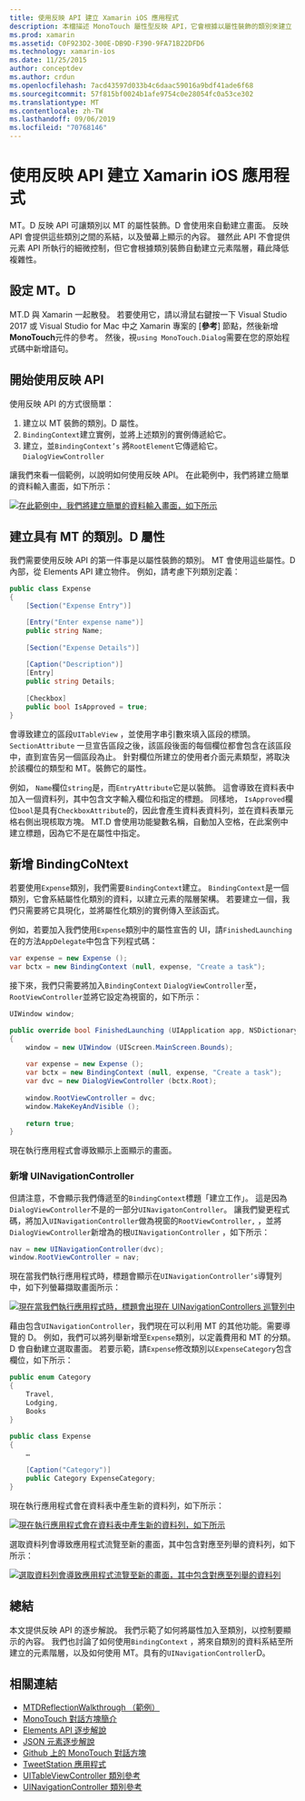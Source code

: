 ```yaml
---
title: 使用反映 API 建立 Xamarin iOS 應用程式
description: 本檔描述 MonoTouch 屬性型反映 API，它會根據以屬性裝飾的類別來建立 UI。
ms.prod: xamarin
ms.assetid: C0F923D2-300E-DB9D-F390-9FA71B22DFD6
ms.technology: xamarin-ios
ms.date: 11/25/2015
author: conceptdev
ms.author: crdun
ms.openlocfilehash: 7acd43597d033b4c6daac59016a9bdf41ade6f68
ms.sourcegitcommit: 57f815bf0024b1afe9754c0e28054fc0a53ce302
ms.translationtype: MT
ms.contentlocale: zh-TW
ms.lasthandoff: 09/06/2019
ms.locfileid: "70768146"
---
```

# <a name="creating-a-xamarinios-application-using-the-reflection-api"></a>使用反映 API 建立 Xamarin iOS 應用程式

MT。D 反映 API 可讓類別以 MT 的屬性裝飾。D 會使用來自動建立畫面。 反映 API 會提供這些類別之間的系結，以及螢幕上顯示的內容。 雖然此 API 不會提供元素 API 所執行的細微控制，但它會根據類別裝飾自動建立元素階層，藉此降低複雜性。

## <a name="setting-up-mtd"></a>設定 MT。D

MT.D 與 Xamarin 一起散發。 若要使用它，請以滑鼠右鍵按一下 Visual Studio 2017 或 Visual Studio for Mac 中之 Xamarin 專案的 [**參考**] 節點，然後新增**MonoTouch**元件的參考。 然後，視`using MonoTouch.Dialog`需要在您的原始程式碼中新增語句。

## <a name="getting-started-with-the-reflection-api"></a>開始使用反映 API

使用反映 API 的方式很簡單：

1. 建立以 MT 裝飾的類別。D 屬性。
1. `BindingContext`建立實例，並將上述類別的實例傳遞給它。 
1. 建立，並`BindingContext’s` 將`RootElement`它傳遞給它。 `DialogViewController` 

讓我們來看一個範例，以說明如何使用反映 API。 在此範例中，我們將建立簡單的資料輸入畫面，如下所示：

 [![](reflection-api-walkthrough-images/01-expense-entry.png "在此範例中，我們將建立簡單的資料輸入畫面，如下所示")](reflection-api-walkthrough-images/01-expense-entry.png#lightbox)

## <a name="creating-a-class-with-mtd-attributes"></a>建立具有 MT 的類別。D 屬性

我們需要使用反映 API 的第一件事是以屬性裝飾的類別。 MT 會使用這些屬性。D 內部，從 Elements API 建立物件。 例如，請考慮下列類別定義：

```csharp
public class Expense
{
    [Section("Expense Entry")]

    [Entry("Enter expense name")]
    public string Name;
        
    [Section("Expense Details")]
  
    [Caption("Description")]
    [Entry]
    public string Details;
        
    [Checkbox]
    public bool IsApproved = true;
}
```

會導致建立的區段`UITableView` ，並使用字串引數來填入區段的標頭。 `SectionAttribute` 一旦宣告區段之後，該區段後面的每個欄位都會包含在該區段中，直到宣告另一個區段為止。
針對欄位所建立的使用者介面元素類型，將取決於該欄位的類型和 MT。裝飾它的屬性。

例如， `Name`欄位`string`是，而`EntryAttribute`它是以裝飾。 這會導致在資料表中加入一個資料列，其中包含文字輸入欄位和指定的標題。 同樣地， `IsApproved`欄位`bool`是具有`CheckboxAttribute`的，因此會產生資料表資料列，並在資料表單元格右側出現核取方塊。 MT.D 會使用功能變數名稱，自動加入空格，在此案例中建立標題，因為它不是在屬性中指定。

## <a name="adding-the-bindingcontext"></a>新增 BindingCoNtext

若要使用`Expense`類別，我們需要`BindingContext`建立。 `BindingContext`是一個類別，它會系結屬性化類別的資料，以建立元素的階層架構。 若要建立一個，我們只需要將它具現化，並將屬性化類別的實例傳入至該函式。

例如，若要加入我們使用`Expense`類別中的屬性宣告的 UI，請`FinishedLaunching`在的方法`AppDelegate`中包含下列程式碼：

```csharp
var expense = new Expense ();
var bctx = new BindingContext (null, expense, "Create a task");
```

接下來，我們只需要將加入`BindingContext` `DialogViewController`至， `RootViewController`並將它設定為視窗的，如下所示：

```csharp
UIWindow window;

public override bool FinishedLaunching (UIApplication app, NSDictionary options)
{   
    window = new UIWindow (UIScreen.MainScreen.Bounds);
            
    var expense = new Expense ();
    var bctx = new BindingContext (null, expense, "Create a task");
    var dvc = new DialogViewController (bctx.Root);
            
    window.RootViewController = dvc;
    window.MakeKeyAndVisible ();
            
    return true;
}
```

現在執行應用程式會導致顯示上面顯示的畫面。

### <a name="adding-a-uinavigationcontroller"></a>新增 UINavigationController

但請注意，不會顯示我們傳遞至的`BindingContext`標題「建立工作」。 這是因為`DialogViewController`不是的一部分`UINavigatonController`。 讓我們變更程式碼，將加入`UINavigationController`做為視窗的`RootViewController,` ，並將`DialogViewController`新增為的根`UINavigationController` ，如下所示：

```csharp
nav = new UINavigationController(dvc);
window.RootViewController = nav;
```

現在當我們執行應用程式時，標題會顯示在`UINavigationController’s`導覽列中，如下列螢幕擷取畫面所示：

 [![](reflection-api-walkthrough-images/02-create-task.png "現在當我們執行應用程式時，標題會出現在 UINavigationControllers 巡覽列中")](reflection-api-walkthrough-images/02-create-task.png#lightbox)

藉由包含`UINavigationController`，我們現在可以利用 MT 的其他功能。需要導覽的 D。 例如，我們可以將列舉新增至`Expense`類別，以定義費用和 MT 的分類。D 會自動建立選取畫面。 若要示範，請`Expense`修改類別以`ExpenseCategory`包含欄位，如下所示：

```csharp
public enum Category
{
    Travel,
    Lodging,
    Books
}
        
public class Expense
{
    …

    [Caption("Category")]
    public Category ExpenseCategory;
}
```

現在執行應用程式會在資料表中產生新的資料列，如下所示：

 [![](reflection-api-walkthrough-images/03-set-details.png "現在執行應用程式會在資料表中產生新的資料列，如下所示")](reflection-api-walkthrough-images/03-set-details.png#lightbox)

選取資料列會導致應用程式流覽至新的畫面，其中包含對應至列舉的資料列，如下所示：

 [![](reflection-api-walkthrough-images/04-set-category.png "選取資料列會導致應用程式流覽至新的畫面，其中包含對應至列舉的資料列")](reflection-api-walkthrough-images/04-set-category.png#lightbox)

 <a name="Summary" />

## <a name="summary"></a>總結

本文提供反映 API 的逐步解說。 我們示範了如何將屬性加入至類別，以控制要顯示的內容。 我們也討論了如何使用`BindingContext` ，將來自類別的資料系結至所建立的元素階層，以及如何使用 MT。具有的`UINavigationController`D。

## <a name="related-links"></a>相關連結

- [MTDReflectionWalkthrough （範例）](https://docs.microsoft.com/samples/xamarin/ios-samples/mtdreflectionwalkthrough)
- [MonoTouch 對話方塊簡介](~/ios/user-interface/monotouch.dialog/index.md)
- [Elements API 逐步解說](~/ios/user-interface/monotouch.dialog/elements-api-walkthrough.md)
- [JSON 元素逐步解說](~/ios/user-interface/monotouch.dialog/monotouch.dialog-json-markup.md)
- [Github 上的 MonoTouch 對話方塊](https://github.com/migueldeicaza/MonoTouch.Dialog)
- [TweetStation 應用程式](https://github.com/migueldeicaza/TweetStation)
- [UITableViewController 類別參考](https://developer.apple.com/library/ios/#DOCUMENTATION/UIKit/Reference/UITableViewController_Class/Reference/Reference.html)
- [UINavigationController 類別參考](https://developer.apple.com/library/ios/#documentation/UIKit/Reference/UINavigationController_Class/Reference/Reference.html)

